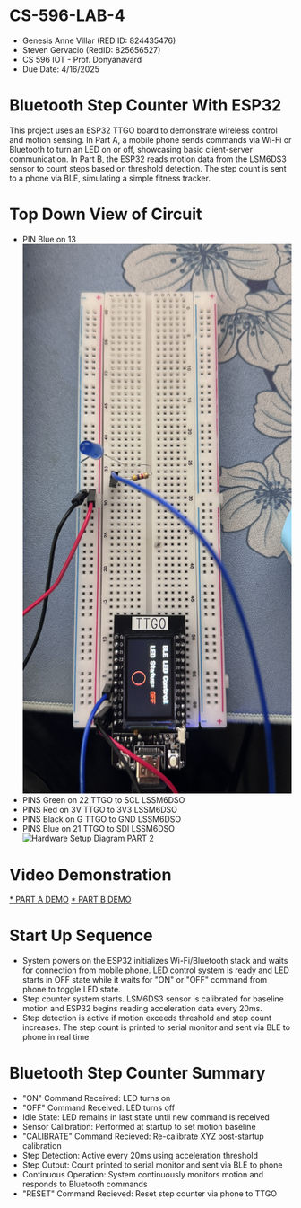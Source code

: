 # CS-596-LAB-4
 * Genesis Anne Villar (RED ID: 824435476)
 * Steven Gervacio (RedID: 825656527)
 * CS 596 IOT - Prof. Donyanavard
 * Due Date: 4/16/2025
# Bluetooth Step Counter With ESP32
This project uses an ESP32 TTGO board to demonstrate wireless control and motion sensing. In Part A, a mobile phone sends commands via Wi-Fi or Bluetooth to turn an LED on or off, showcasing basic client-server communication. In Part B, the ESP32 reads motion data from the LSM6DS3 sensor to count steps based on threshold detection. The step count is sent to a phone via BLE, simulating a simple fitness tracker.
# Top Down View of Circuit
* PIN Blue on 13 
![Hardware Setup Diagram](IMG_5068.jpg)
* PINS Green on 22 TTGO to SCL LSSM6DSO
* PINS Red on 3V TTGO to 3V3 LSSM6DSO
* PINS Black on G TTGO to GND LSSM6DSO
* PINS Blue on 21 TTGO to SDI LSSM6DSO 
![Hardware Setup Diagram PART 2](circuit.jpg)

# Video Demonstration
[* PART A DEMO](https://www.youtube.com/watch?v=aB_LuZpD7NU)
[* PART B DEMO](https://www.youtube.com/watch?v=yuVu1qH5JDA)

# Start Up Sequence
* System powers on the ESP32 initializes Wi-Fi/Bluetooth stack and waits for connection from mobile phone. LED control system is ready and LED starts in OFF state while it waits for "ON" or "OFF" command from phone to toggle LED state.
* Step counter system starts. LSM6DS3 sensor is calibrated for baseline motion and ESP32 begins reading acceleration data every 20ms.
* Step detection is active if motion exceeds threshold and step count increases. The step count is printed to serial monitor and sent via BLE to phone in real time

#  Bluetooth Step Counter Summary
* "ON" Command Received: LED turns on
* "OFF" Command Received: LED turns off
* Idle State: LED remains in last state until new command is received
* Sensor Calibration: Performed at startup to set motion baseline
* "CALIBRATE" Command Recieved: Re-calibrate XYZ post-startup calibration
* Step Detection: Active every 20ms using acceleration threshold
* Step Output: Count printed to serial monitor and sent via BLE to phone
* Continuous Operation: System continuously monitors motion and responds to Bluetooth commands
* "RESET" Command Recieved: Reset step counter via phone to TTGO
